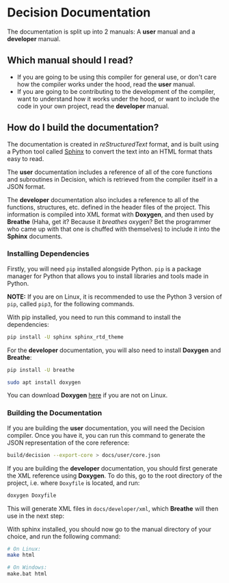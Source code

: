 # Decision Documentation

The documentation is split up into 2 manuals: A **user** manual and a
**developer** manual.

## Which manual should I read?

* If you are going to be using this compiler for general use, or don't care how
the compiler works under the hood, read the **user** manual.
* If you are going to be contributing to the development of the compiler, want
to understand how it works under the hood, or want to include the code in your
own project, read the **developer** manual.

## How do I build the documentation?

The documentation is created in *reStructuredText* format, and is built using a
Python tool called [Sphinx](http://www.sphinx-doc.org/en/master/) to convert
the text into an HTML format thats easy to read.

The **user** documentation includes a reference of all of the core functions
and subroutines in Decision, which is retrieved from the compiler itself in
a JSON format.

The **developer** documentation also includes a reference to all of the
functions, structures, etc. defined in the header files of the project.
This information is compiled into XML format with **Doxygen**, and then used
by **Breathe** (Haha, get it? Because it *breathes* oxygen? Bet the programmer
who came up with that one is chuffed with themselves) to include it into the
**Sphinx** documents.

### Installing Dependencies

Firstly, you will need `pip` installed alongside Python. `pip` is a package
manager for Python that allows you to install libraries and tools made in
Python.

**NOTE:** If you are on Linux, it is recommended to use the Python 3 version
of `pip`, called `pip3`, for the following commands.

With pip installed, you need to run this command to install the dependencies:
```bash
pip install -U sphinx sphinx_rtd_theme
```

For the **developer** documentation, you will also need to install **Doxygen**
and **Breathe**:
```bash
pip install -U breathe

sudo apt install doxygen
```

You can download **Doxygen** [here](http://www.doxygen.nl/download.html) if
you are not on Linux.

### Building the Documentation

If you are building the **user** documentation, you will need the Decision
compiler. Once you have it, you can run this command to generate the JSON
representation of the core reference:

```bash
build/decision --export-core > docs/user/core.json
```

If you are building the **developer** documentation, you should first generate
the XML reference using **Doxygen**. To do this, go to the root directory of
the project, i.e. where `Doxyfile` is located, and run:
```bash
doxygen Doxyfile
```

This will generate XML files in `docs/developer/xml`, which **Breathe** will
then use in the next step:

With sphinx installed, you should now go to the manual directory of your choice,
and run the following command:
```bash
# On Linux:
make html

# On Windows:
make.bat html
```
